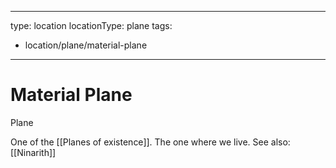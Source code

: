 
---
type: location
locationType: plane
tags: 
- location/plane/material-plane
---

# Material Plane
Plane

One of the [[Planes of existence]]. The one where we live. See also: [[Ninarith]]